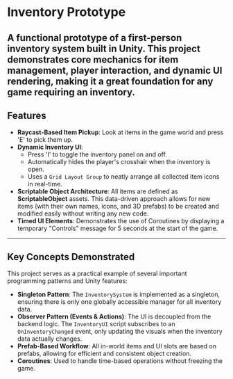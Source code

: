 # Inventory Prototype
A functional prototype of a first-person inventory system built in Unity. This project demonstrates core mechanics for item management, player interaction, and dynamic UI rendering, making it a great foundation for any game requiring an inventory.
---

## Features

* **Raycast-Based Item Pickup**: Look at items in the game world and press 'E' to pick them up.
* **Dynamic Inventory UI**:
    * Press 'I' to toggle the inventory panel on and off.
    * Automatically hides the player's crosshair when the inventory is open.
    * Uses a `Grid Layout Group` to neatly arrange all collected item icons in real-time.
* **Scriptable Object Architecture**: All items are defined as **ScriptableObject** assets. This data-driven approach allows for new items (with their own names, icons, and 3D prefabs) to be created and modified easily without writing any new code.
* **Timed UI Elements**: Demonstrates the use of Coroutines by displaying a temporary "Controls" message for 5 seconds at the start of the game.

---

## Key Concepts Demonstrated

This project serves as a practical example of several important programming patterns and Unity features:

* **Singleton Pattern**: The `InventorySystem` is implemented as a singleton, ensuring there is only one globally accessible manager for all inventory data.
* **Observer Pattern (Events & Actions)**: The UI is decoupled from the backend logic. The `InventoryUI` script subscribes to an `OnInventoryChanged` event, only updating the visuals when the inventory data actually changes.
* **Prefab-Based Workflow**: All in-world items and UI slots are based on prefabs, allowing for efficient and consistent object creation.
* **Coroutines**: Used to handle time-based operations without freezing the game.
